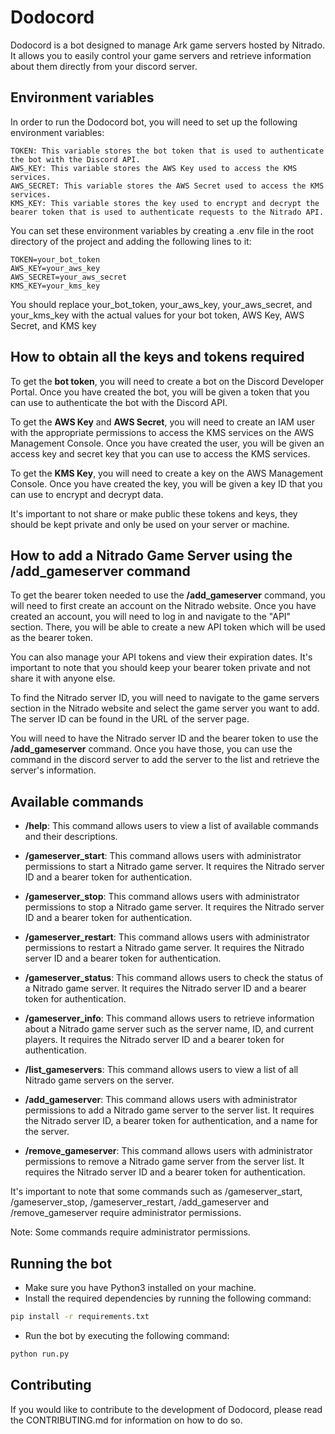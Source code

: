 # Dodocord

Dodocord is a bot designed to manage Ark game servers hosted by Nitrado. It allows you to easily control your game servers and retrieve information about them directly from your discord server.

## Environment variables

In order to run the Dodocord bot, you will need to set up the following environment variables:

    TOKEN: This variable stores the bot token that is used to authenticate the bot with the Discord API.
    AWS_KEY: This variable stores the AWS Key used to access the KMS services.
    AWS_SECRET: This variable stores the AWS Secret used to access the KMS services.
    KMS_KEY: This variable stores the key used to encrypt and decrypt the bearer token that is used to authenticate requests to the Nitrado API.

You can set these environment variables by creating a .env file in the root directory of the project and adding the following lines to it:

    TOKEN=your_bot_token
    AWS_KEY=your_aws_key
    AWS_SECRET=your_aws_secret
    KMS_KEY=your_kms_key

You should replace your_bot_token, your_aws_key, your_aws_secret, and your_kms_key with the actual values for your bot token, AWS Key, AWS Secret, and KMS key

## How to obtain all the keys and tokens required

To get the **bot token**, you will need to create a bot on the Discord Developer Portal. Once you have created the bot, you will be given a token that you can use to authenticate the bot with the Discord API.

To get the **AWS Key** and **AWS Secret**, you will need to create an IAM user with the appropriate permissions to access the KMS services on the AWS Management Console. Once you have created the user, you will be given an access key and secret key that you can use to access the KMS services.

To get the **KMS Key**, you will need to create a key on the AWS Management Console. Once you have created the key, you will be given a key ID that you can use to encrypt and decrypt data.

It's important to not share or make public these tokens and keys, they should be kept private and only be used on your server or machine.

## How to add a Nitrado Game Server using the **/add_gameserver** command

To get the bearer token needed to use the **/add_gameserver** command, you will need to first create an account on the Nitrado website. Once you have created an account, you will need to log in and navigate to the "API" section. There, you will be able to create a new API token which will be used as the bearer token.

You can also manage your API tokens and view their expiration dates. It's important to note that you should keep your bearer token private and not share it with anyone else.

To find the Nitrado server ID, you will need to navigate to the game servers section in the Nitrado website and select the game server you want to add. The server ID can be found in the URL of the server page.

You will need to have the Nitrado server ID and the bearer token to use the **/add_gameserver** command. Once you have those, you can use the command in the discord server to add the server to the list and retrieve the server's information.

## Available commands

- **/help**: This command allows users to view a list of available commands and their descriptions.

- **/gameserver_start**: This command allows users with administrator permissions to start a Nitrado game server. It requires the Nitrado server ID and a bearer token for authentication.

- **/gameserver_stop**: This command allows users with administrator permissions to stop a Nitrado game server. It requires the Nitrado server ID and a bearer token for authentication.

- **/gameserver_restart**: This command allows users with administrator permissions to restart a Nitrado game server. It requires the Nitrado server ID and a bearer token for authentication.

- **/gameserver_status**: This command allows users to check the status of a Nitrado game server. It requires the Nitrado server ID and a bearer token for authentication.

- **/gameserver_info**: This command allows users to retrieve information about a Nitrado game server such as the server name, ID, and current players. It requires the Nitrado server ID and a bearer token for authentication.

- **/list_gameservers**: This command allows users to view a list of all Nitrado game servers on the server.

- **/add_gameserver**: This command allows users with administrator permissions to add a Nitrado game server to the server list. It requires the Nitrado server ID, a bearer token for authentication, and a name for the server.

- **/remove_gameserver**: This command allows users with administrator permissions to remove a Nitrado game server from the server list. It requires the Nitrado server ID and a bearer token for authentication.

It's important to note that some commands such as /gameserver_start, /gameserver_stop, /gameserver_restart, /add_gameserver and /remove_gameserver require administrator permissions.

Note: Some commands require administrator permissions.

## Running the bot

- Make sure you have Python3 installed on your machine.
- Install the required dependencies by running the following command:

```bash
pip install -r requirements.txt
```

- Run the bot by executing the following command:

```bash
python run.py
```

## Contributing

If you would like to contribute to the development of Dodocord, please read the CONTRIBUTING.md for information on how to do so.
